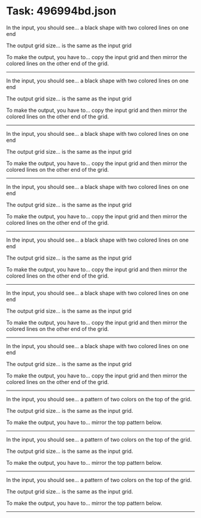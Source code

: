 # Task: 496994bd.json

In the input, you should see... a black shape with two colored lines on one end

The output grid size... is the same as the input grid

To make the output, you have to... copy the input grid and then mirror the colored lines on the other end of the grid.

---

In the input, you should see... a black shape with two colored lines on one end

The output grid size... is the same as the input grid

To make the output, you have to... copy the input grid and then mirror the colored lines on the other end of the grid.

---

In the input, you should see... a black shape with two colored lines on one end

The output grid size... is the same as the input grid

To make the output, you have to... copy the input grid and then mirror the colored lines on the other end of the grid.

---

In the input, you should see... a black shape with two colored lines on one end

The output grid size... is the same as the input grid

To make the output, you have to... copy the input grid and then mirror the colored lines on the other end of the grid.

---

In the input, you should see... a black shape with two colored lines on one end

The output grid size... is the same as the input grid

To make the output, you have to... copy the input grid and then mirror the colored lines on the other end of the grid.

---

In the input, you should see... a black shape with two colored lines on one end

The output grid size... is the same as the input grid

To make the output, you have to... copy the input grid and then mirror the colored lines on the other end of the grid.

---

In the input, you should see... a black shape with two colored lines on one end

The output grid size... is the same as the input grid

To make the output, you have to... copy the input grid and then mirror the colored lines on the other end of the grid.

---

In the input, you should see... a pattern of two colors on the top of the grid.

The output grid size... is the same as the input grid.

To make the output, you have to... mirror the top pattern below.

---

In the input, you should see... a pattern of two colors on the top of the grid.

The output grid size... is the same as the input grid.

To make the output, you have to... mirror the top pattern below.

---

In the input, you should see... a pattern of two colors on the top of the grid.

The output grid size... is the same as the input grid.

To make the output, you have to... mirror the top pattern below.

---

